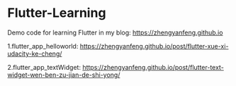 # Flutter-Learning
Demo code for learning Flutter in my blog: https://zhengyanfeng.github.io

1.flutter_app_helloworld: https://zhengyanfeng.github.io/post/flutter-xue-xi-udacity-ke-cheng/

2.flutter_app_textWidget: https://zhengyanfeng.github.io/post/flutter-text-widget-wen-ben-zu-jian-de-shi-yong/
